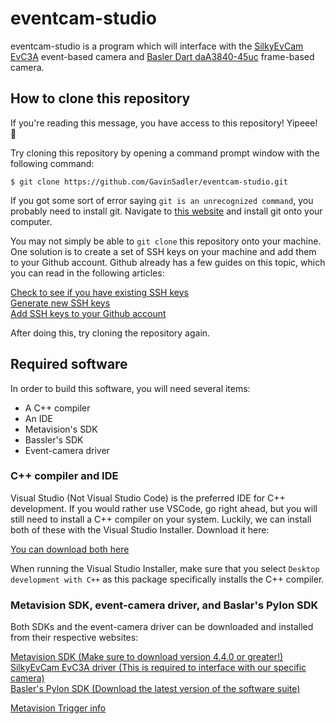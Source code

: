 # eventcam-studio

eventcam-studio is a program which will interface with the [SilkyEvCam EvC3A](https://www.centuryarks.com/images/product/sensor/silkyevcam/SilkyEvCam-USB_Spec_Rev102.pdf) event-based camera and [Basler Dart daA3840-45uc](https://docs.baslerweb.com/daa3840-45uc) frame-based camera.

## How to clone this repository

If you're reading this message, you have access to this repository! Yipeee! 🎉

Try cloning this repository by opening a command prompt window with the following command:

`$ git clone https://github.com/GavinSadler/eventcam-studio.git`

If you got some sort of error saying `git is an unrecognized command`, you probably need to install git. Navigate to [this website](https://gitforwindows.org/)
and install git onto your computer.

You may not simply be able to `git clone` this repository onto your machine. One solution is to create a set of SSH keys on
your machine and add them to your Github account. Github already has a few guides on this topic, which you can read in the following articles:

[Check to see if you have existing SSH keys](https://docs.github.com/en/authentication/connecting-to-github-with-ssh/checking-for-existing-ssh-keys)\
[Generate new SSH keys](https://docs.github.com/en/authentication/connecting-to-github-with-ssh/generating-a-new-ssh-key-and-adding-it-to-the-ssh-agent)\
[Add SSH keys to your Github account](https://docs.github.com/en/authentication/connecting-to-github-with-ssh/adding-a-new-ssh-key-to-your-github-account)

After doing this, try cloning the repository again.

## Required software

In order to build this software, you will need several items:
- A C++ compiler
- An IDE
- Metavision's SDK
- Bassler's SDK
- Event-camera driver

### C++ compiler and IDE

Visual Studio (Not Visual Studio Code) is the preferred IDE for C++ development. If you would rather use VSCode, go right ahead, but you will still need to
install a C++ compiler on your system. Luckily, we can install both of these with the Visual Studio Installer. Download it here:

[You can download both here](https://visualstudio.microsoft.com/vs/features/cplusplus/)

When running the Visual Studio Installer, make sure that you select `Desktop development with C++` as this package specifically installs the C++ compiler.

### Metavision SDK, event-camera driver, and Baslar's Pylon SDK

Both SDKs and the event-camera driver can be downloaded and installed from their respective websites:

[Metavision SDK (Make sure to download version 4.4.0 or greater!)](https://files.prophesee.ai/share/dists/public/windows/baiTh5si/)\
[SilkyEvCam EvC3A driver (This is required to interface with our specific camera)](https://centuryarks.com/en/download/)\
[Basler's Pylon SDK (Download the latest version of the software suite)](https://www2.baslerweb.com/en/downloads/software-downloads/)

[Metavision Trigger info](https://docs.prophesee.ai/stable/hw/manuals/timing_interfaces.html?highlight=triggers#trigger-in)
